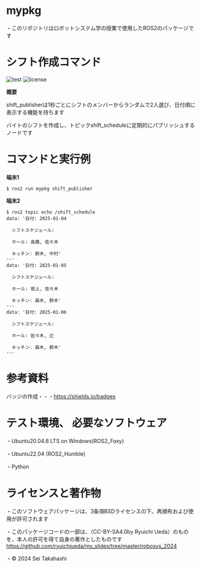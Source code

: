 # mypkg

・このリポジトリはロボットシステム学の授業で使用したROS2のパッケージです

# シフト作成コマンド

![test](https://github.com/seichandesu0716/robosys2024/actions/workflows/test.yml/badge.svg)
![license](https://img.shields.io/badge/license-BSD--3--Clause-green?style=flat)

**概要**

shift_publisherは1秒ごとにシフトのメンバーからランダムで2人選び、日付順に表示する機能を持ちます

バイトのシフトを作成し、トピックshift_scheduleに定期的にパブリッシュするノードです

# コマンドと実行例

**端末1**
~~~
$ ros2 run mypkg shift_publisher
~~~
**端末2**
~~~
$ ros2 topic echo /shift_schedule
data: '日付: 2025-01-04

  シフトスケジュール:

  ホール: 高橋, 佐々木

  キッチン: 鈴木, 中村'
---
data: '日付: 2025-01-05

  シフトスケジュール:

  ホール: 坂上, 佐々木

  キッチン: 森木, 鈴木'
---
data: '日付: 2025-01-06

  シフトスケジュール:

  ホール: 佐々木, 辻

  キッチン: 森木, 鈴木'
---
~~~
 
# 参考資料

バッジの作成・・・https://shields.io/badges

# テスト環境、 必要なソフトウェア
・Ubuntu20.04.6 LTS on Windows(ROS2_Foxy)

・Ubuntu22.04 (ROS2_Humble)

・Python

# ライセンスと著作物
・このソフトウェアパッケージは、3条項BSDライセンスの下、再頒布および使用が許可されます

・このパッケージコードの一部は、（CC-BY-SA4.0by Ryuichi Ueda）のものを、本人の許可を得て自身の著作としたものです
　https://github.com/ryuichiueda/my_slides/tree/master/robosys_2024

・© 2024 Sei Takahashi
